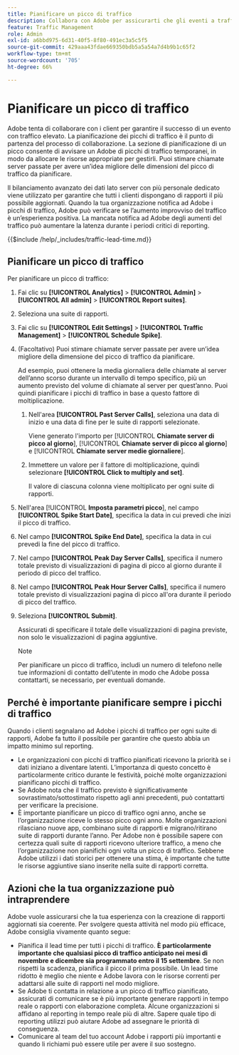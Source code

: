 ```yaml
---
title: Pianificare un picco di traffico
description: Collabora con Adobe per assicurarti che gli eventi a traffico elevato non subiscano latenza.
feature: Traffic Management
role: Admin
exl-id: a6bbd975-6d31-40f5-8f80-491ec3a5c5f5
source-git-commit: 429aaa43fdae669350bdb5a5a54a7d4b9b1c65f2
workflow-type: tm+mt
source-wordcount: '705'
ht-degree: 66%

---
```


# Pianificare un picco di traffico

Adobe tenta di collaborare con i client per garantire il successo di un evento con traffico elevato. La pianificazione dei picchi di traffico è il punto di partenza del processo di collaborazione. La sezione di pianificazione di un picco consente di avvisare un Adobe di picchi di traffico temporanei, in modo da allocare le risorse appropriate per gestirli. Puoi stimare chiamate server passate per avere un’idea migliore delle dimensioni del picco di traffico da pianificare.

Il bilanciamento avanzato dei dati lato server con più personale dedicato viene utilizzato per garantire che tutti i clienti dispongano di rapporti il più possibile aggiornati. Quando la tua organizzazione notifica ad Adobe i picchi di traffico, Adobe può verificare se l’aumento improvviso del traffico è un’esperienza positiva. La mancata notifica ad Adobe degli aumenti del traffico può aumentare la latenza durante i periodi critici di reporting.

{{$include /help/_includes/traffic-lead-time.md}}

## Pianificare un picco di traffico

Per pianificare un picco di traffico:

1. Fai clic su **[!UICONTROL Analytics]** > **[!UICONTROL Admin]** > **[!UICONTROL All admin]** > **[!UICONTROL Report suites]**.
1. Seleziona una suite di rapporti.
1. Fai clic su **[!UICONTROL Edit Settings]** > **[!UICONTROL Traffic Management]** > **[!UICONTROL Schedule Spike]**.
1. (Facoltativo) Puoi stimare chiamate server passate per avere un’idea migliore della dimensione del picco di traffico da pianificare.

   Ad esempio, puoi ottenere la media giornaliera delle chiamate al server dell’anno scorso durante un intervallo di tempo specifico, più un aumento previsto del volume di chiamate al server per quest’anno. Puoi quindi pianificare i picchi di traffico in base a questo fattore di moltiplicazione.

   1. Nell&#39;area **[!UICONTROL Past Server Calls]**, seleziona una data di inizio e una data di fine per le suite di rapporti selezionate.

      Viene generato l&#39;importo per [!UICONTROL **Chiamate server di picco al giorno**], [!UICONTROL **Chiamate server di picco al giorno**] e [!UICONTROL **Chiamate server medie giornaliere**].

   1. Immettere un valore per il fattore di moltiplicazione, quindi selezionare **[!UICONTROL Click to multiply and set]**.

      Il valore di ciascuna colonna viene moltiplicato per ogni suite di rapporti.
1. Nell&#39;area [!UICONTROL **Imposta parametri picco**], nel campo **[!UICONTROL Spike Start Date]**, specifica la data in cui prevedi che inizi il picco di traffico.
1. Nel campo **[!UICONTROL Spike End Date]**, specifica la data in cui prevedi la fine del picco di traffico.
1. Nel campo **[!UICONTROL Peak Day Server Calls]**, specifica il numero totale previsto di visualizzazioni di pagina di picco al giorno durante il periodo di picco del traffico.
1. Nel campo **[!UICONTROL Peak Hour Server Calls]**, specifica il numero totale previsto di visualizzazioni pagina di picco all&#39;ora durante il periodo di picco del traffico.
1. Seleziona **[!UICONTROL Submit]**.

   Assicurati di specificare il totale delle visualizzazioni di pagina previste, non solo le visualizzazioni di pagina aggiuntive.

   >[!NOTE]
   >
   >Per pianificare un picco di traffico, includi un numero di telefono nelle tue informazioni di contatto dell’utente in modo che Adobe possa contattarti, se necessario, per eventuali domande.

## Perché è importante pianificare sempre i picchi di traffico

Quando i clienti segnalano ad Adobe i picchi di traffico per ogni suite di rapporti, Adobe fa tutto il possibile per garantire che questo abbia un impatto minimo sul reporting.

* Le organizzazioni con picchi di traffico pianificati ricevono la priorità se i dati iniziano a diventare latenti. L’importanza di questo concetto è particolarmente critico durante le festività, poiché molte organizzazioni pianificano picchi di traffico.
* Se Adobe nota che il traffico previsto è significativamente sovrastimato/sottostimato rispetto agli anni precedenti, può contattarti per verificare la precisione.
* È importante pianificare un picco di traffico ogni anno, anche se l’organizzazione riceve lo stesso picco ogni anno. Molte organizzazioni rilasciano nuove app, combinano suite di rapporti e migrano/ritirano suite di rapporti durante l’anno. Per Adobe non è possibile sapere con certezza quali suite di rapporti ricevono ulteriore traffico, a meno che l’organizzazione non pianifichi ogni volta un picco di traffico. Sebbene Adobe utilizzi i dati storici per ottenere una stima, è importante che tutte le risorse aggiuntive siano inserite nella suite di rapporti corretta.

## Azioni che la tua organizzazione può intraprendere

Adobe vuole assicurarsi che la tua esperienza con la creazione di rapporti aggiornati sia coerente. Per svolgere questa attività nel modo più efficace, Adobe consiglia vivamente quanto segue:

* Pianifica il lead time per tutti i picchi di traffico. **È particolarmente importante che qualsiasi picco di traffico anticipato nei mesi di novembre e dicembre sia programmato entro il 15 settembre**. Se non rispetti la scadenza, pianifica il picco il prima possibile. Un lead time ridotto è meglio che niente e Adobe lavora con le risorse correnti per adattarsi alle suite di rapporti nel modo migliore.
* Se Adobe ti contatta in relazione a un picco di traffico pianificato, assicurati di comunicare se è più importante generare rapporti in tempo reale o rapporti con elaborazione completa. Alcune organizzazioni si affidano al reporting in tempo reale più di altre. Sapere quale tipo di reporting utilizzi può aiutare Adobe ad assegnare le priorità di conseguenza.
* Comunicare al team del tuo account Adobe i rapporti più importanti e quando li richiami può essere utile per avere il suo sostegno.

